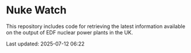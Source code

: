 # Nuke Watch

This repository includes code for retrieving the latest information available on the output of EDF nuclear power plants in the UK.

Last updated: 2025-07-12 06:22
